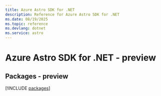 ```yaml
---
title: Azure Astro SDK for .NET
description: Reference for Azure Astro SDK for .NET
ms.date: 08/19/2025
ms.topic: reference
ms.devlang: dotnet
ms.service: astro
---
```

# Azure Astro SDK for .NET - preview
## Packages - preview
[!INCLUDE [packages](astro-index.md)]